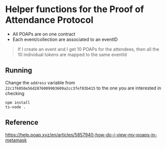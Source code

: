 # Helper functions for the Proof of Attendance Protocol

- All POAPs are on one contract
- Each event/collection are associated to an eventID

> If I create an event and I get 10 POAPs for the attendees, then all the 10 individual tokens are mapped to the same eventId

## Running

Change the `address` variable from `22c1f6050e56d2876009903609a2cc3fef83b415` to the one you are interested in checking

```shell
npm install
ts-node .
```

## Reference

<https://help.poap.xyz/en/articles/5857940-how-do-i-view-my-poaps-in-metamask>

